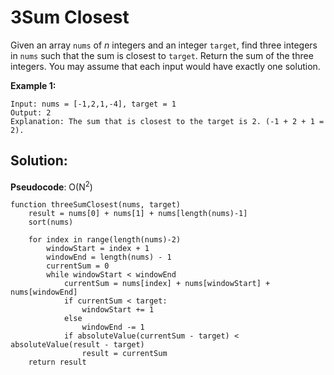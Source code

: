 # 3Sum Closest

Given an array `nums` of *n* integers and an integer `target`, find three integers in `nums` such that the sum is closest to `target`. Return the sum of the three integers. You may assume that each input would have exactly one solution.

**Example 1:**

```
Input: nums = [-1,2,1,-4], target = 1
Output: 2
Explanation: The sum that is closest to the target is 2. (-1 + 2 + 1 = 2).
```

## Solution:

**Pseudocode**: O(N<sup>2</sup>)

```pseudocode
function threeSumClosest(nums, target)
	result = nums[0] + nums[1] + nums[length(nums)-1]
	sort(nums)
	
	for index in range(length(nums)-2)
		windowStart = index + 1
		windowEnd = length(nums) - 1
		currentSum = 0
		while windowStart < windowEnd
			currentSum = nums[index] + nums[windowStart] + nums[windowEnd]
			if currentSum < target:
				windowStart += 1
			else
				windowEnd -= 1
			if absoluteValue(currentSum - target) < absoluteValue(result - target)
				result = currentSum
	return result		
		
```



